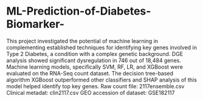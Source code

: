 # ML-Prediction-of-Diabetes-Biomarker-
This project investigated the potential of machine learning in complementing established 
techniques for identifying key genes involved in Type 2 Diabetes, a condition with a complex 
genetic background.
 DGE analysis showed significant dysregulation in 746 out of 18,484 
genes. Machine learning models, specifically SVM, RF, LR, and XGBoost were evaluated on 
the RNA-Seq count dataset. The decision tree-based algorithm XGBoost outperformed other 
classifiers and SHAP analysis of this model helped identify top key genes.
Raw count file: 2117ensemble.csv
Clinical metadat: clin2117.csv
GEO accession of dataset: GSE182117
